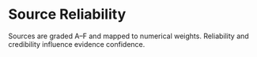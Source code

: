 # Source Reliability

Sources are graded A–F and mapped to numerical weights. Reliability and credibility influence evidence confidence.
